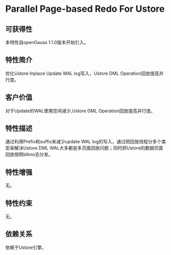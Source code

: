 # Parallel Page-based Redo For Ustore<a name="ZH-CN_TOPIC_0000001164037824"></a>

## 可获得性<a name="section1136213124018"></a>

本特性自openGauss 1.1.0版本开始引入。

## 特性简介<a name="section31192232416"></a>

优化Ustore Inplace Update WAL log写入，Ustore DML Operation回放提高并行度。

## 客户价值<a name="section747141119423"></a>

对于Update的WAL使用空间减少,Ustore DML Operation回放提高并行度。

## 特性描述<a name="section1796166174315"></a>

通过利用Prefix和suffix来减少update WAL log的写入，通过把回放线程分多个类型来解决Ustore DML WAL大多都是多页面回放问题；同时把Ustore的数据页面回放按照blkno去分发。

## 特性增强<a name="section18965647194512"></a>

无。

## 特性约束<a name="section1575615618465"></a>

无。

## 依赖关系<a name="section2535204364616"></a>

依赖于Ustore引擎。

